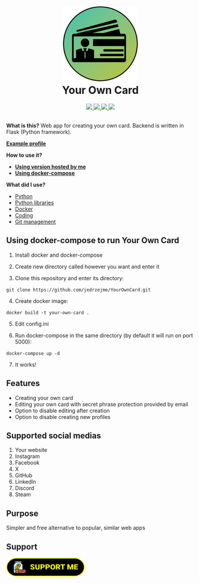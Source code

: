 <h1 align = 'center'>
    <img 
        src = '/assets/icon.png' 
        height = '200' 
        width = '200' 
        alt = 'Icon' 
    />
    <br>
    Your Own Card
    <br>
</h1>

<div align = 'center'>
    <a href = 'https://github.com/jedrzejme/YourOwnCard/'>
        <img src = 'https://img.shields.io/github/stars/jedrzejme/YourOwnCard?style=for-the-badge&color=%23cfb002'/>
    </a>
    <a href = 'https://github.com/jedrzejme/YourOwnCard/tags'>
        <img src = 'https://img.shields.io/github/v/tag/jedrzejme/YourOwnCard?style=for-the-badge&label=version'/>
    </a>
    <a href = 'https://github.com/jedrzejme/YourOwnCard/issues'>
        <img src = 'https://img.shields.io/github/issues/jedrzejme/YourOwnCard?style=for-the-badge&color=%23ff6f00'/>
    </a>
    <a href = 'https://github.com/jedrzejme/YourOwnCard/pulls'>
        <img src = 'https://img.shields.io/github/issues-pr/jedrzejme/YourOwnCard?style=for-the-badge'/>
    </a>
</div>

<br>

**What is this?** Web app for creating your own card. Backend is written in Flask (Python framework).

[**Example profile**](https://your-own-card.jbs.ovh/profile/jedrzej)

**How to use it?**
* [**Using version hosted by me**](https://your-own-card.jbs.ovh)
* [**Using docker-compose**](https://github.com/jedrzejme/YourOwnCard/#using-docker-compose-to-run-your-own-card)

**What did I use?**
* [Python](https://www.python.org/)
* [Python libraries](/requirements.txt)
* [Docker](https://www.docker.com/)
* [Coding](https://code.visualstudio.com/)
* [Git management](https://desktop.github.com/)

## Using docker-compose to run Your Own Card
1) Install docker and docker-compose

2) Create new directory called however you want and enter it

3) Clone this repository and enter its directory:
```
git clone https://github.com/jedrzejme/YourOwnCard.git
```

4) Create docker image:
```
docker build -t your-own-card .
```

5) Edit config.ini

6) Run docker-compose in the same directory (by default it will run on port 5000):
```
docker-compose up -d
```
7) It works!

## Features
* Creating your own card
* Editing your own card with secret phrase protection provided by email
* Option to disable editing after creation
* Option to disable creating new profiles

## Supported social medias
1) Your website
2) Instagram
3) Facebook
4) X
5) GitHub
6) LinkedIn
7) Discord
8) Steam

## Purpose
Simpler and free alternative to popular, similar web apps

## Support
<p><a href="https://support.jedrzej.me/" target="_blank"> <img align="left" src="https://raw.githubusercontent.com/jedrzejme/jedrzejme/main/assets/supportme.svg" height="50" width="210" alt="jedrzejme" /></a></p>